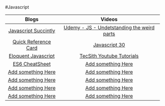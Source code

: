 <!--Not sure if I'll keep this file-->

#Javascript

|                             Blogs                        |              Videos                |
|                       :---------------:                  |         :---------------:          |
| <a href="https://goo.gl/paEoaT">Javascript Succintly</a> | <a href="goo.gl/v9GLVf">Udemy - JS - Undetstanding the weird parts</a> |
| <a href="https://goo.gl/07vmou">Quick Reference Card</a> | <a href="javascript30.com">Javascript 30</a> |
| <a href="https://goo.gl/jTojxY">Eloquent Javascript</a>  | <a href="goo.gl/gIDAzH">TecSith Youtube Tutorials</a> |
| <a href="http://es6-features.org/">ES6 CheatSheet</a>    | <a href="#">Add something Here</a> |
| <a href="#">Add something Here</a>                       | <a href="#">Add something Here</a> |
| <a href="#">Add something Here</a>                       | <a href="#">Add something Here</a> |
| <a href="#">Add something Here</a>                       | <a href="#">Add something Here</a> |
| <a href="#">Add something Here</a>                       | <a href="#">Add something Here</a> |
